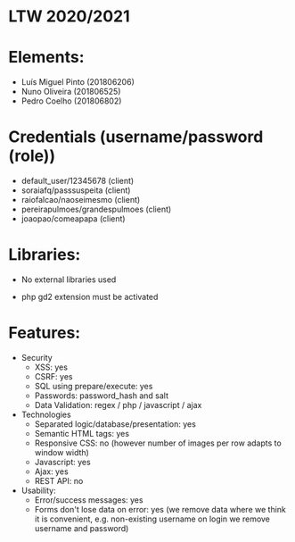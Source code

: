 # LTW 2020/2021

# Elements:
 - Luís Miguel Pinto (201806206) 
 - Nuno Oliveira (201806525)
 - Pedro Coelho (201806802)

# Credentials (username/password (role))
 - default_user/12345678 (client)
 - soraiafq/passsuspeita (client)
 - raiofalcao/naoseimesmo (client)
 - pereirapulmoes/grandespulmoes (client)
 - joaopao/comeapapa (client)

# Libraries:
 - No external libraries used
 
 - php gd2 extension must be activated

# Features:
 - Security
     - XSS: yes
     - CSRF: yes
     - SQL using prepare/execute: yes
     - Passwords: password_hash and salt
     - Data Validation: regex / php / javascript / ajax
 - Technologies
     - Separated logic/database/presentation: yes
     - Semantic HTML tags: yes
     - Responsive CSS: no (however number of images per row adapts to window width)
     - Javascript: yes
     - Ajax: yes
     - REST API: no
  - Usability:
     - Error/success messages: yes
     - Forms don't lose data on error: yes (we remove data where we think it is convenient, e.g. non-existing username on login we remove username and password)

  
